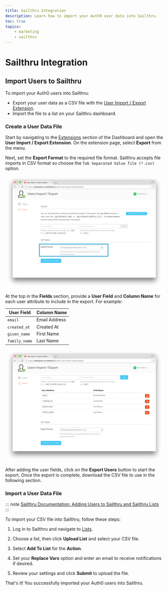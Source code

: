 ```yaml
---
title: Sailthru Integration
description: Learn how to import your Auth0 user data into Sailthru.
toc: true
topics:
    - marketing
    - sailthru
---
```


# Sailthru Integration

## Import Users to Sailthru

To import your Auth0 users into Sailthru:

- Export your user data as a CSV file with the [User Import / Export Extension](/extensions/user-import-export).
- Import the file to a list on your Sailthru dashboard.

### Create a User Data File

Start by navigating to the [Extensions](${manage_url}/#/extensions) section of the Dashboard and open the **User Import / Export Extension**. On the extension page, select **Export** from the menu.

Next, set the **Export Format** to the required file format. Sailthru accepts file imports in CSV format so choose the `Tab Separated Value file (*.csv)` option.

![User Import/Export Extension Format](/media/articles/integrations/marketing/import-export-set-format.png)

At the top in the **Fields** section, provide a **User Field** and **Column Name** for each user attribute to include in the export. For example:

User Field | Column Name
-----------|------------
`email` | Email Address
`created_at` | Created At
`given_name` | First Name
`family_name` | Last Name

![User Import/Export Extension Fields](/media/articles/integrations/marketing/import-export-fields.png)

After adding the user fields, click on the **Export Users** button to start the export. Once the export is complete, download the CSV file to use in the following section.

### Import a User Data File

::: note
[Sailthru Documentation: Adding Users to Sailthru and Sailthru Lists](https://getstarted.sailthru.com/audience/managing-users/add-users-to-sailthru-and-lists/#List_File_Upload)
:::

To import your CSV file into Sailthru, follow these steps:

1. Log in to Sailthru and navigate to [Lists](https://my.sailthru.com/lists).

2. Choose a list, then click **Upload List** and select your CSV file.

3. Select **Add To List** for the **Action**.

4. Set your **Replace Vars** option and enter an email to receive notifications if desired.

5. Review your settings and click **Submit** to upload the file.

That's it! You successfully imported your Auth0 users into Sailthru.